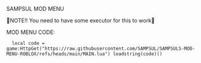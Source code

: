  SAMPSUL MOD MENU 
 
🚨NOTE!! You need to have some executor for this to work🚨

MOD MENU CODE:

      local code = game:HttpGet("https://raw.githubusercontent.com/SAMPSUL/SAMPSULS-MOD-MENU-ROBLOX/refs/heads/main/MAIN.lua") loadstring(code)()
